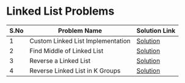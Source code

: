 # Linked List Problems

| S.No | Problem Name                        | Solution Link                          |
|------|-------------------------------------|----------------------------------------|
| 1    | Custom Linked List Implementation   | [Solution](mylink.py)      |
| 2    | Find Middle of Linked List          | [Solution](middle_of_list.py) |
| 3    | Reverse a Linked List               | [Solution](reverse_linkedlist.py) |
| 4    | Reverse Linked List in K Groups     | [Solution](reverse_k_groups.py) |
